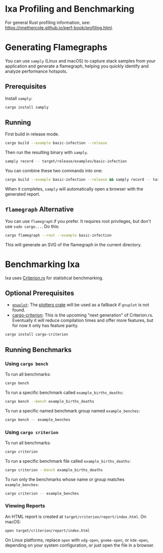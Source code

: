 # Ixa Profiling and Benchmarking

For general Rust profiling information, see: https://nnethercote.github.io/perf-book/profiling.html.

# Generating Flamegraphs

You can use `samply` (Linux and macOS) to capture stack samples from your application and generate
a flamegraph, helping you quickly identify and analyze performance hotspots.

## Prerequisites

Install `samply`:

```bash
cargo install samply
```

## Running

First build in release mode.

```bash
cargo build --example basic-infection --release
```

Then run the resulting binary with `samply`.

```bash
samply record -- target/release/examples/basic-infection
```

You can combine these two commands into one:

```bash
cargo build --example basic-infection --release && samply record -- target/release/examples/basic-infection
```

When it completes, `samply` will automatically open a browser with the generated report.

## `flamegraph` Alternative

You can use `flamegraph` if you prefer. It requires root privileges, but don't use
`sudo cargo...`. Do this:

```bash
cargo flamegraph --root --example basic-infection
```

This will generate an SVG of the flamegraph in the current directory.

# Benchmarking Ixa

Ixa uses [Criterion.rs](https://bheisler.github.io/criterion.rs/book/index.html) for statistical
benchmarking.

## Optional Prerequisites

- [`gnuplot`](http://www.gnuplot.info/): The [plotters crate](https://github.com/38/plotters) will
  be used as a fallback if `gnuplot` is not found.
- [cargo-criterion](https://bheisler.github.io/criterion.rs/book/cargo_criterion/cargo_criterion.html):
  This is the upcoming "next generation" of Criterion.rs. Eventually it will reduce compilation
  times and offer more features, but for now it only has feature parity.

```bash
cargo install cargo-criterion
```

## Running Benchmarks

### Using `cargo bench`

To run all benchmarks:

```bash
cargo bench
```

To run a specific benchmark called `example_births_deaths`:

```bash
cargo bench --bench example_births_deaths
```

To run a specific named benchmark group named `example_benches`:

```bash
cargo bench -- example_benches
```

### Using `cargo criterion`

To run all benchmarks:

```bash
cargo criterion
```

To run a specific benchmark file called `example_births_deaths`:

```bash
cargo criterion --bench example_births_deaths
```

To run only the benchmarks whose name or group matches `example_benches`:

```bash
cargo criterion -- example_benches
```

### Viewing Reports

An HTML report is created at `target/criterion/report/index.html`. On macOS:

```bash
open target/criterion/report/index.html
```

On Linux platforms, replace `open` with `xdg-open`, `gnome-open`, or `kde-open`, depending on your
system configuration, or just open the file in a browser.
